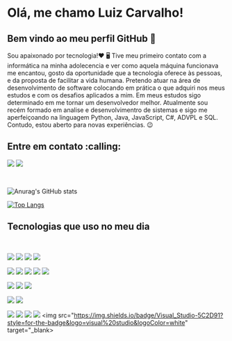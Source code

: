 # Olá, me chamo Luiz Carvalho!
## Bem vindo ao meu perfil GitHub 👋

Sou apaixonado por tecnologia!❤️ 🖥
Tive meu primeiro contato com a informática na minha adolecencia e ver como aquela máquina funcionava me encantou, 
gosto da oportunidade que a tecnologia oferece às pessoas, e da proposta de facilitar a vida humana.
Pretendo atuar na área de desenvolvimento de software colocando em prática o que adquiri nos meus estudos e com os desafios aplicados a mim.
Em meus estudos sigo determinado em me tornar um desenvolvedor melhor.
Atualmente sou recém formado em analise e desenvolvimentro de sistemas e sigo me aperfeiçoando na linguagem Python, Java, JavaScript, C#, ADVPL e SQL.
Contudo, estou aberto para novas experiências. 😉
<div>


<h2/> Entre em contato :calling:</h2>

<div>
 
<a href="https://www.linkedin.com/in/luiz-carvalho-a974a3172" target="_blank"><img src="https://img.shields.io/badge/-LinkedIn-%230077B5?style=for-the-badge&logo=linkedin&logoColor=white" target="_blank"></a>
<a href= "mailto:luiz.fe.carvalho36@gmail.com"><img src="https://img.shields.io/badge/Gmail-D14836?style=for-the-badge&logo=gmail&logoColor=white" target="_blank"></a>

<div style="display: inline_block"></br>

![Anurag's GitHub stats](https://github-readme-stats.vercel.app/api?username=luizcarvalho2000&show_icons=true&theme=tokyonight)

  [![Top Langs](https://github-readme-stats.vercel.app/api/top-langs/?username=luizcarvalho2000&layout=compact)](https://github.com/luizcarvalho2000/github-readme-stats)


<div>
 
  
 
  ## Tecnologias que uso no meu dia

  <div style="display: inline_block"></br>
 
  
  <img src="https://img.shields.io/badge/Python-14354C?style=for-the-badge&logo=python&logoColor=white" target="_blank"></a>
  <img src="https://img.shields.io/badge/C%2B%2B-00599C?style=for-the-badge&logo=c%2B%2B&logoColor=white" target="_blank"></a>
  <img src="https://img.shields.io/badge/C%23-239120?style=for-the-badge&logo=c-sharp&logoColor=white" target="_blank"></a>
  <img src="https://img.shields.io/badge/R-276DC3?style=for-the-badge&logo=r&logoColor=white" target="_blank"></a>
  
  
  <img src="https://img.shields.io/badge/JavaScript-F7DF1E?style=for-the-badge&logo=javascript&logoColor=black" target="<_blank"></a>
  <img src="https://img.shields.io/badge/Django-092E20?style=for-the-badge&logo=django&logoColor=green" target="<_blank"></a>
  <img src="https://img.shields.io/badge/HTML-239120?style=for-the-badge&logo=html5&logoColor=white" target="_blank"></a>
  <img src="https://img.shields.io/badge/HTML5-E34F26?style=for-the-badge&logo=html5&logoColor=white" target="_blank"></a>
  <img src="https://img.shields.io/badge/CSS3-1572B6?style=for-the-badge&logo=css3&logoColor=white" target="_blank"></a>

  <img src="https://img.shields.io/badge/MySQL-005C84?style=for-the-badge&logo=mysql&logoColor=white" target="_blank"></a>
  <img src="https://img.shields.io/badge/Microsoft%20SQL%20Server-CC2927?style=for-the-badge&logo=microsoft%20sql%20server&logoColor=white" target="_blank"></a>
  <img src="https://img.shields.io/badge/Xampp-F37623?style=for-the-badge&logo=xampp&logoColor=white" target="_blank"></a>
 
  <img src="https://img.shields.io/badge/Microsoft_Office-D83B01?style=for-the-badge&logo=microsoft-office&logoColor=white" target="_blank"></a>
  <img src="https://img.shields.io/badge/Microsoft_Excel-217346?style=for-the-badge&logo=microsoft-excel&logoColor=white" target="_blank"></a>
  

  <img src="https://img.shields.io/badge/Eclipse-2C2255?style=for-the-badge&logo=eclipse&logoColor=white" target="_blank"></a>
  <img src="https://img.shields.io/badge/PyCharm-000000.svg?&style=for-the-badge&logo=PyCharm&logoColor=white" target="_blank"></a>
  <img src="https://img.shields.io/badge/RStudio-75AADB?style=for-the-badge&logo=RStudio&logoColor=white" target="_blank"></a>
  <img src="https://img.shields.io/badge/VSCode-0078D4?style=for-the-badge&logo=visual%20studio%20code&logoColor=white" target="_blank"></a>
  <img src="https://img.shields.io/badge/Visual_Studio-5C2D91?style=for-the-badge&logo=visual%20studio&logoColor=white" target="_blank></a>
  
  <div>

  
